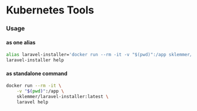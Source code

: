 Kubernetes Tools
=======

### Usage
#### as one alias
```bash
alias laravel-installer='docker run --rm -it -v "$(pwd)":/app sklemmer/laravel-installer:latest '
laravel-installer help
``` 

#### as standalone command
```bash
docker run --rm -it \
    -v "$(pwd)":/app \
    sklemmer/laravel-installer:latest \
    laravel help
``` 